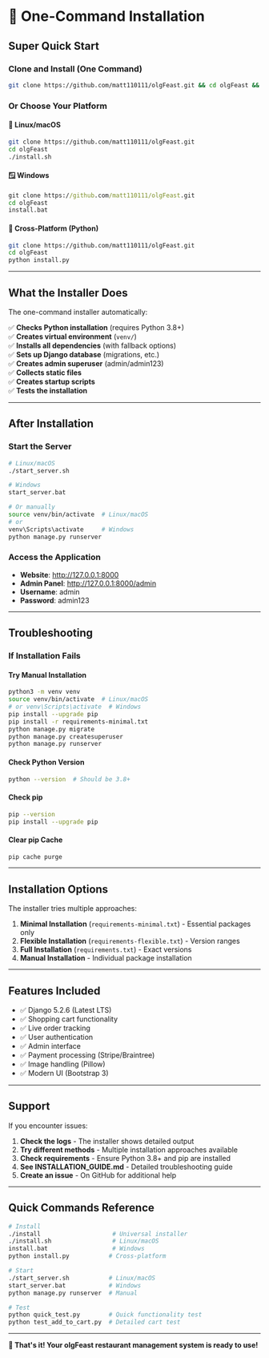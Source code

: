 # 🚀 One-Command Installation

## Super Quick Start

### Clone and Install (One Command)
```bash
git clone https://github.com/matt110111/olgFeast.git && cd olgFeast && ./install
```

### Or Choose Your Platform

#### 🐧 Linux/macOS
```bash
git clone https://github.com/matt110111/olgFeast.git
cd olgFeast
./install.sh
```

#### 🪟 Windows
```cmd
git clone https://github.com/matt110111/olgFeast.git
cd olgFeast
install.bat
```

#### 🐍 Cross-Platform (Python)
```bash
git clone https://github.com/matt110111/olgFeast.git
cd olgFeast
python install.py
```

---

## What the Installer Does

The one-command installer automatically:

✅ **Checks Python installation** (requires Python 3.8+)  
✅ **Creates virtual environment** (`venv/`)  
✅ **Installs all dependencies** (with fallback options)  
✅ **Sets up Django database** (migrations, etc.)  
✅ **Creates admin superuser** (admin/admin123)  
✅ **Collects static files**  
✅ **Creates startup scripts**  
✅ **Tests the installation**  

---

## After Installation

### Start the Server
```bash
# Linux/macOS
./start_server.sh

# Windows
start_server.bat

# Or manually
source venv/bin/activate  # Linux/macOS
# or
venv\Scripts\activate     # Windows
python manage.py runserver
```

### Access the Application
- **Website**: http://127.0.0.1:8000
- **Admin Panel**: http://127.0.0.1:8000/admin
- **Username**: admin
- **Password**: admin123

---

## Troubleshooting

### If Installation Fails

#### Try Manual Installation
```bash
python3 -m venv venv
source venv/bin/activate  # Linux/macOS
# or venv\Scripts\activate  # Windows
pip install --upgrade pip
pip install -r requirements-minimal.txt
python manage.py migrate
python manage.py createsuperuser
python manage.py runserver
```

#### Check Python Version
```bash
python --version  # Should be 3.8+
```

#### Check pip
```bash
pip --version
pip install --upgrade pip
```

#### Clear pip Cache
```bash
pip cache purge
```

---

## Installation Options

The installer tries multiple approaches:

1. **Minimal Installation** (`requirements-minimal.txt`) - Essential packages only
2. **Flexible Installation** (`requirements-flexible.txt`) - Version ranges
3. **Full Installation** (`requirements.txt`) - Exact versions
4. **Manual Installation** - Individual package installation

---

## Features Included

- ✅ Django 5.2.6 (Latest LTS)
- ✅ Shopping cart functionality
- ✅ Live order tracking
- ✅ User authentication
- ✅ Admin interface
- ✅ Payment processing (Stripe/Braintree)
- ✅ Image handling (Pillow)
- ✅ Modern UI (Bootstrap 3)

---

## Support

If you encounter issues:

1. **Check the logs** - The installer shows detailed output
2. **Try different methods** - Multiple installation approaches available
3. **Check requirements** - Ensure Python 3.8+ and pip are installed
4. **See INSTALLATION_GUIDE.md** - Detailed troubleshooting guide
5. **Create an issue** - On GitHub for additional help

---

## Quick Commands Reference

```bash
# Install
./install                    # Universal installer
./install.sh                 # Linux/macOS
install.bat                  # Windows
python install.py           # Cross-platform

# Start
./start_server.sh           # Linux/macOS
start_server.bat            # Windows
python manage.py runserver  # Manual

# Test
python quick_test.py        # Quick functionality test
python test_add_to_cart.py  # Detailed cart test
```

---

**🎉 That's it! Your olgFeast restaurant management system is ready to use!**
